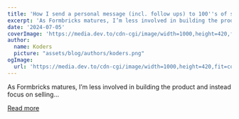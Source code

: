 ```yaml
---
title: 'How I send a personal message (incl. follow ups) to 100''s of sign-ups with this $5 tool'
excerpt: 'As Formbricks matures, I’m less involved in building the product and instead focus on selling...'
date: '2024-07-05'
coverImage: 'https://media.dev.to/cdn-cgi/image/width=1000,height=420,fit=cover,gravity=auto,format=auto/https%3A%2F%2Fdev-to-uploads.s3.amazonaws.com%2Fuploads%2Farticles%2Fmf85u428yrapedkk3y61.png'
author:
  name: Koders
  picture: "assets/blog/authors/koders.png"
ogImage:
  url: 'https://media.dev.to/cdn-cgi/image/width=1000,height=420,fit=cover,gravity=auto,format=auto/https%3A%2F%2Fdev-to-uploads.s3.amazonaws.com%2Fuploads%2Farticles%2Fmf85u428yrapedkk3y61.png'
---
```


As Formbricks matures, I’m less involved in building the product and instead focus on selling...

[Read more](https://dev.to/jobenjada/how-i-send-a-personal-message-incl-follow-ups-to-100s-of-sign-ups-with-this-5-tool-32dl)

